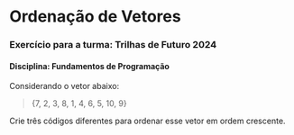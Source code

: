 # Ordenação de Vetores
### Exercício para a turma: Trilhas de Futuro 2024 
#### Disciplina: Fundamentos de Programação

Considerando o vetor abaixo:
> {7, 2, 3, 8, 1, 4, 6, 5, 10, 9}

Crie três códigos diferentes para ordenar esse vetor em ordem crescente.

